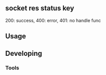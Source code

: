 
## socket res status key
200: success,
400: error,
401: no handle func

## Usage



## Developing



### Tools
